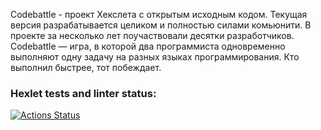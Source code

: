 Codebattle - проект Хекслета с открытым исходным кодом. Текущая версия разрабатывается целиком и полностью силами комьюнити. В проекте за несколько лет поучаствовали десятки разработчиков.
Codebattle — игра, в которой два программиста одновременно выполняют одну задачу на разных языках программирования. Кто выполнил быстрее, тот побеждает.









### Hexlet tests and linter status:
[![Actions Status](https://github.com/Vladimir-rm/qa-engineer-project-85/actions/workflows/hexlet-check.yml/badge.svg)](https://github.com/Vladimir-rm/qa-engineer-project-85/actions)
